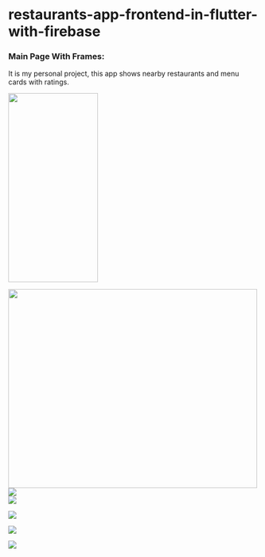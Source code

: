 # restaurants-app-frontend-in-flutter-with-firebase
<h3>Main Page With Frames:</h3>

<p>It is my personal project, this app shows nearby restaurants and menu cards with ratings.<p/>



<img src="Screenshot_2021-01-10-16-53-30-18.jpg" height="380px" width="180px"><br />

<img src="Screenshot_2021-01-10-16-53-20-46.jpg" height="400px" width="500px"><br />
<img src="Screenshot_2021-01-10-16-53-14-54.jpg" ><br />
<img src="Screenshot_2021-01-10-16-53-09-94.jpg" ><br />

<img src="Screenshot_2021-01-10-16-52-52-97.jpg" ><br />

<img src="Screenshot_2021-01-10-16-52-31-74.jpg" ><br />

<img src="Screenshot_2021-01-10-16-52-19-50.jpg" ><br />

